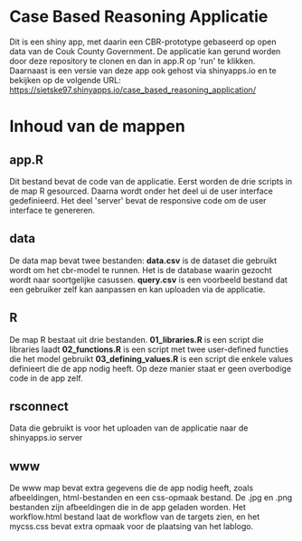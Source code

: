 # Case Based Reasoning Applicatie
Dit is een shiny app, met daarin een CBR-prototype gebaseerd op open data van de Couk County Government. De applicatie kan gerund worden door deze repository te clonen en dan in app.R op 'run' te klikken. Daarnaast is een versie van deze app ook gehost via shinyapps.io en te bekijken op de volgende URL:  https://sietske97.shinyapps.io/case_based_reasoning_application/ 

# Inhoud van de mappen
## app.R
Dit bestand bevat de code van de applicatie. Eerst worden de drie scripts in de map R gesourced. Daarna wordt onder het deel ui de user interface gedefinieerd. Het deel 'server' bevat de responsive code om de user interface te genereren. 

## data
De data map bevat twee bestanden:
**data.csv** is de dataset die gebruikt wordt om het cbr-model te runnen. Het is de database waarin gezocht wordt naar soortgelijke casussen.
**query.csv** is een voorbeeld bestand dat een gebruiker zelf kan aanpassen en kan uploaden via de applicatie. 

## R
De map R bestaat uit drie bestanden. 
**01_libraries.R** is een script die libraries laadt
**02_functions.R** is een script met twee user-defined functies die het model gebruikt
**03_defining_values.R** is een script die enkele values definieert die de app nodig heeft. Op deze manier staat er geen overbodige code in de app zelf. 

## rsconnect
Data die gebruikt is voor het uploaden van de applicatie naar de shinyapps.io server

## www
De www map bevat extra gegevens die de app nodig heeft, zoals afbeeldingen, html-bestanden en een css-opmaak bestand. De .jpg en .png bestanden zijn afbeeldingen die in de app geladen worden. Het workflow.html bestand laat de workflow van de targets zien, en het mycss.css bevat extra opmaak voor de plaatsing van het lablogo. 